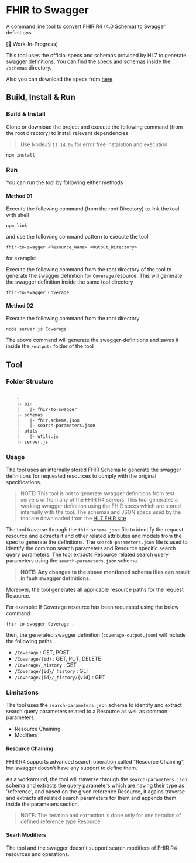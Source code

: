# FHIR to Swagger

A command line tool to convert FHIR R4 (4.0 Schema) to Swagger definitions.

[:construction: Work-In-Progress]

This tool uses the official specs and schemas provided by HL7 to generate swagger definitions. You can find the specs and schemas inside the `/schemas` directory.

Also you can download the specs from [here](https://www.hl7.org/fhir/downloads.html)

## Build, Install & Run

### Build & Install

Clone or download the project and execute the following command (from the root directory) to install relevant dependencies

> Use NodeJS `11.14.0v` for error free instalation and execution

```shell
npm install
```

### Run

You can run the tool by following either methods

#### Method 01

Execute the following command (from the root Directory) to link the tool with shell

```shell
npm link
```

and use the following command pattern to execute the tool

```shell
fhir-to-swagger <Resource_Name> <Output_Directory>
```

for example:

Execute the following command from the root directory of the tool to generate the swagger definition for `Coverage` resource. This will generate the swagger definition inside the same tool directory

```shell
fhir-to-swagger Coverage .
```

#### Method 02

Execute the following command from the root directory

```shell
node server.js Coverage
```

The above command will generate the swagger-definitions and saves it inside the `/outputs` folder of the tool

## Tool

### Folder Structure

```txt

    -
    |- bin
    |    |- fhir-to-swagger
    |- schemas
    |    |- fhir.schema.json
    |    |- search-parameters.json
    |- utils
    |    |- utils.js
    |- server.js

```

### Usage

The tool uses an internally stored FHIR Schema to generate the swagger definitions for requested resources to comply with the original specifications.

> NOTE: This tool is not to generate swagger definitions from test servers or from any of the FHIR R4 servers. This tool generates a working swagger definition using the FHIR specs which are stored internally with the tool. The schemas and JSON specs used by the tool are downloaded from the [HL7 FHIR site](https://www.hl7.org/fhir/downloads.html)

The tool traverse through the `fhir.schema.json` file to identify the request resource and extracts it and other related attributes and models from the spec to generate the definitions. The `search-parameters.json` file is used to identify the common search parameters and Resource specific search query parameters. The tool extracts Resource related search query parameters using the `search-parameters.json` schema.

> **NOTE: Any changes to the above mentioned schema files can result in fault swagger definitions.**

Moreover, the tool generates all applicable resource paths for the request Resource.

For example: If Coverage resource has been requested using the below command

```shell
fhir-to-swagger Coverage .
```

then, the generated swagger definition (`coverage-output.json`) will include the following paths ...

* `/Coverage` : GET, POST
* `/Coverage/{id}` : GET, PUT, DELETE
* `/Coverage/_history` : GET
* `/Coverage/{id}/_history` : GET
* `/Coverage/{id}/_history/{vid}` : GET

### Limitations

The tool uses the `search-parameters.json` schema to identify and extract search query parameters related to a Resource as well as common parameters.

* Resource Chaining
* Modifiers

#### Resource Chaining

FHIR R4 supports advanced search operation called "Resource Chaining", but swagger doesn't have any support to define them.

As a workaround, the tool will traverse through the `search-parameters.json` schema and extracts the query parameters which are having their type as 'reference', and based on the given reference Resource, it agains traverse and extracts all related search parameters for them and appends them inside the parameters section.

> NOTE: The iteration and extraction is done only for one iteration of defined reference type Resource.

#### Searh Modifiers

The tool and the swagger doesn't support search modifiers of FHIR R4 resources and operations.
